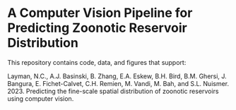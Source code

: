 # A Computer Vision Pipeline for Predicting Zoonotic Reservoir Distribution

This repository contains code, data, and figures that support:

Layman, N.C., A.J. Basinski, B. Zhang, E.A. Eskew, B.H. Bird, B.M. Ghersi, J. Bangura, E. Fichet-Calvet, C.H. Remien, M. Vandi, M. Bah, and S.L. Nuismer. 2023. Predicting the fine-scale spatial distribution of zoonotic reservoirs using computer vision.
